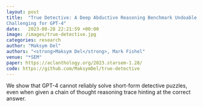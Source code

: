 ```yaml
---
layout: post
title:  "True Detective: A Deep Abductive Reasoning Benchmark Undoable for GPT-3 and
Challenging for GPT-4"
date:   2023-08-28 22:21:59 +00:00
image: /images/true-detective.jpg
categories: research
author: "Maksym Del"
authors: "<strong>Maksym Del</strong>, Mark Fishel"
venue: "*SEM"
paper: https://aclanthology.org/2023.starsem-1.28/
code: https://github.com/MaksymDel/true-detective
---
```

We show that GPT-4 cannot reliably solve short-form detective puzzles, even when given a chain of thought reasoning trace hinting at the correct answer.